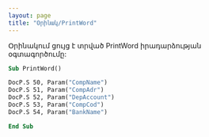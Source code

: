 ```yaml
---
layout: page
title: "Օրինակ/PrintWord"
---
```


Օրինակում ցույց է տրված PrintWord իրադարձության օգտագործումը:


``` vb
Sub PrintWord()

DocP.S 50, Param("CompName")
DocP.S 51, Param("CompAdr")
DocP.S 52, Param("DepAccount")
DocP.S 53, Param("CompCod")
DocP.S 54, Param("BankName") 

End Sub
```